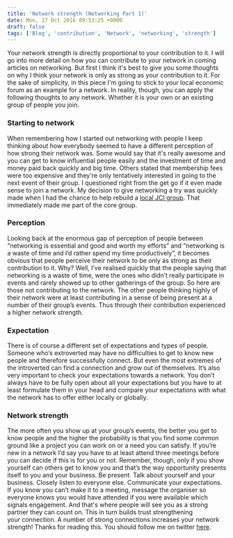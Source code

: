 ```yaml
---
title: 'Network strength (Networking Part 1)'
date: Mon, 17 Oct 2016 09:53:25 +0000
draft: false
tags: ['Blog', 'contribution', 'Network', 'networking', 'strength']
---
```


Your network strength is directly proportional to your contribution to it. I will go into more detail on how you can contribute to your network in coming articles on networking. But first I think it's best to give you some thoughts on why I think your network is only as strong as your contribution to it. For the sake of simplicity, in this piece I'm going to stick to your local economic forum as an example for a network. In reality, though, you can apply the following thoughts to any network. Whether it is your own or an existing group of people you join.

### Starting to network

When remembering how I started out networking with people I keep thinking about how everybody seemed to have a different perception of how strong their network was. Some would say that it's really awesome and you can get to know influential people easily and the investment of time and money paid back quickly and big time. Others stated that membership fees were too expensive and they're only tentatively interested in going to the next event of their group. I questioned right from the get go if it even made sense to join a network. My decision to give networking a try was quickly made when I had the chance to help rebuild a [local JCI group](https://jci.cc/en/about). That immediately made me part of the core group.

### Perception

Looking back at the enormous gap of perception of people between “networking is essential and good and worth my efforts” and “networking is a waste of time and I’d rather spend my time productively”, it becomes obvious that people perceive their network to be only as strong as their contribution to it. Why? Well, I’ve realised quickly that the people saying that networking is a waste of time, were the ones who didn’t really participate in events and rarely showed up to other gatherings of the group. So here are those not contributing to the network. The other people thinking highly of their network were at least contributing in a sense of being present at a number of their group’s events. Thus through their contribution experienced a higher network strength.

### Expectation

There is of course a different set of expectations and types of people. Someone who’s extroverted may have no difficulties to get to know new people and therefore successfully connect. But even the most extremes of the introverted can find a connection and grow out of themselves. It’s also very important to check your expectations towards a network. You don’t always have to be fully open about all your expectations but you have to at least formulate them in your head and compare your expectations with what the network has to offer either locally or globally.

### Network strength

The more often you show up at your group’s events, the better you get to know people and the higher the probability is that you find some common ground like a project you can work on or a need you can satisfy. If you’re new in a network I’d say you have to at least attend three meetings before you can decide if this is for you or not. Remember, though, only if you show yourself can others get to know you and that’s the way opportunity presents itself to you and your business. Be present. Talk about yourself and your business. Closely listen to everyone else. Communicate your expectations. If you know you can’t make it to a meeting, message the organiser so everyone knows you would have attended if you were available which signals engagement. And that's where people will see you as a strong partner they can count on. This in turn builds trust strengthening your connection. A number of strong connections increases your network strength! Thanks for reading this. You should follow me on twitter [here](https://twitter.com/markcheret).